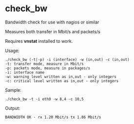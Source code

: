 check_bw
========

Bandwidth check for use with nagios or similar

Measures both transfer in Mbit/s and packets/s

Requires **vnstat** installed to work.

Usage:

    ./check_bw (-t|-p) -i (interface) -w (in,out) -c (in,out)
    -t: transfer mode, measure in Mbit/s
    -p: packets mode, measure in packages/s
    -i: interface name
    -w: warning level written as in,out - only integers
    -c: critical level written as in,out - only integers


Sample:

    ./check_bw -t -i eth0 -w 8,4 -c 10,5

Output:

    BANDWIDTH OK - rx 1.20 Mbit/s tx 1.86 Mbit/s
